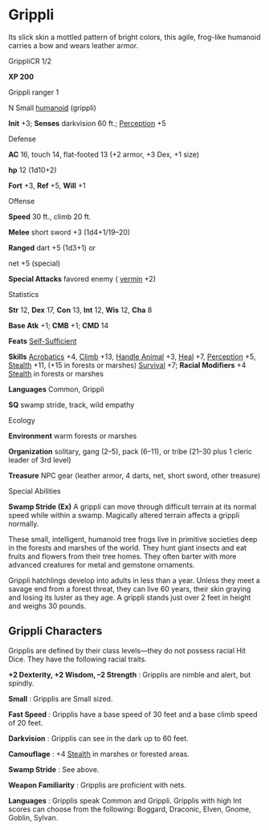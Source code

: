 # Grippli

Its slick skin a mottled pattern of bright colors, this agile, frog-like humanoid carries a bow and wears leather armor.

GrippliCR 1/2

**XP 200**

Grippli ranger 1

N Small [humanoid](/pathfinderRPG/prd/monsters/creatureTypes.html#_humanoid) (grippli)

**Init** +3; **Senses** darkvision 60 ft.; [Perception](/pathfinderRPG/prd/additionalMonsters/../skills/perception.html#_perception) +5

Defense

**AC** 16, touch 14, flat-footed 13 (+2 armor, +3 Dex, +1 size)

**hp** 12 (1d10+2)

**Fort** +3, **Ref** +5, **Will** +1

Offense

**Speed** 30 ft., climb 20 ft.

**Melee** short sword +3 (1d4+1/19–20)

**Ranged** dart +5 (1d3+1) or

net +5 (special)

**Special Attacks** favored enemy ( [vermin](/pathfinderRPG/prd/monsters/creatureTypes.html#_vermin) +2)

Statistics

**Str** 12, **Dex** 17, **Con** 13, **Int** 12, **Wis** 12, **Cha** 8

**Base Atk** +1; **CMB** +1; **CMD** 14

**Feats** [Self-Sufficient](/pathfinderRPG/prd/additionalMonsters/../feats.html#_self-sufficient)

**Skills** [Acrobatics](/pathfinderRPG/prd/additionalMonsters/../skills/acrobatics.html#_acrobatics) +4, [Climb](/pathfinderRPG/prd/additionalMonsters/../skills/climb.html#_climb) +13, [Handle Animal](/pathfinderRPG/prd/additionalMonsters/../skills/handleAnimal.html#_handle-animal) +3, [Heal](/pathfinderRPG/prd/additionalMonsters/../skills/heal.html#_heal) +7, [Perception](/pathfinderRPG/prd/additionalMonsters/../skills/perception.html#_perception) +5, [Stealth](/pathfinderRPG/prd/additionalMonsters/../skills/stealth.html#_stealth) +11, (+15 in forests or marshes) [Survival](/pathfinderRPG/prd/additionalMonsters/../skills/survival.html#_survival) +7; **Racial Modifiers** +4 [Stealth](/pathfinderRPG/prd/additionalMonsters/../skills/stealth.html#_stealth) in forests or marshes

**Languages** Common, Grippli

**SQ** swamp stride, track, wild empathy

Ecology

**Environment** warm forests or marshes

**Organization** solitary, gang (2–5), pack (6–11), or tribe (21–30 plus 1 cleric leader of 3rd level)

**Treasure** NPC gear (leather armor, 4 darts, net, short sword, other treasure)

Special Abilities

**Swamp Stride (Ex)** A grippli can move through difficult terrain at its normal speed while within a swamp. Magically altered terrain affects a grippli normally.

These small, intelligent, humanoid tree frogs live in primitive societies deep in the forests and marshes of the world. They hunt giant insects and eat fruits and flowers from their tree homes. They often barter with more advanced creatures for metal and gemstone ornaments.

Grippli hatchlings develop into adults in less than a year. Unless they meet a savage end from a forest threat, they can live 60 years, their skin graying and losing its luster as they age. A grippli stands just over 2 feet in height and weighs 30 pounds.

## Grippli Characters

Gripplis are defined by their class levels—they do not possess racial Hit Dice. They have the following racial traits.

**+2 Dexterity, +2 Wisdom, –2 Strength** : Gripplis are nimble and alert, but spindly.

**Small** : Gripplis are Small sized.

**Fast Speed** : Gripplis have a base speed of 30 feet and a base climb speed of 20 feet.

**Darkvision** : Gripplis can see in the dark up to 60 feet.

**Camouflage** : +4 [Stealth](/pathfinderRPG/prd/additionalMonsters/../skills/stealth.html#_stealth) in marshes or forested areas.

**Swamp Stride** : See above.

**Weapon Familiarity** : Gripplis are proficient with nets.

**Languages** : Gripplis speak Common and Grippli. Gripplis with high Int scores can choose from the following: Boggard, Draconic, Elven, Gnome, Goblin, Sylvan.

